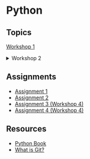# Python

## Topics
[Workshop 1](./docs/workshop_1.md)
<details>
    <summary>
        Workshop 2
    </summary>

Book Pages: 16 - 32
- Printing To the terminal `print`
- Variables
- Strings
- Numbers
- Comments
</details>

## Assignments
- [Assignment 1](https://classroom.github.com/a/zgn-NZiS)
- [Assignment 2](https://classroom.github.com/a/xtLinLkD)
- [Assignment 3 (Workshop 4)](https://classroom.github.com/a/cHZXPzk6)
- [Assignment 4 (Workshop 4)](https://classroom.github.com/a/W2xUuoT2)

## Resources
- [Python Book](https://1drv.ms/b/c/8e182a6cb0324966/EWZJMrBsKhgggI5VQgEAAAABLJ8MAd28svlg3TBhDbGtJA?e=aUraJO)
- [What is Git?](https://www.youtube.com/watch?v=HkdAHXoRtos)